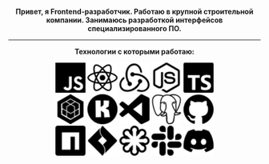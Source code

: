 <div align='center'>
  
__Привет, я Frontend-разработчик. Работаю в крупной строительной компании. Занимаюсь разработкой интерфейсов специализированного ПО.__

---

  
__Технологии с которыми работаю:__ 

<img src ='javascript.svg' alt='javascript' width='60'/> <img src = 'react.svg' alt='react' width='60'> <img src = 'redux.svg' alt='redux' width='60'> <img src = 'nodedotjs.svg' alt='node.js' width='60'> <img src = 'typescript.svg' alt='typescript' width='60'> 
<br/>
<img src = 'sequelize.svg' alt='sequelize' width='60'> <img src = 'konva.svg' alt='konva' width='60'> <img src = 'visualstudiocode.svg' alt='vscode' width='60'> <img src = 'postgresql.svg' alt='postgres' width='60'> <img src = 'github.svg' alt='github' width='60'> 
<br/>
<img src = 'npm.svg' alt='npm' width='60'> <img src = 'jirasoftware.svg' alt='jira' width='60'> <img src = 'svg.svg' alt='svg' width='60'> <img src = 'slack.svg' alt='slack' width='60'> <img src = 'discord.svg' alt='discord' width='60'> 
</div>
